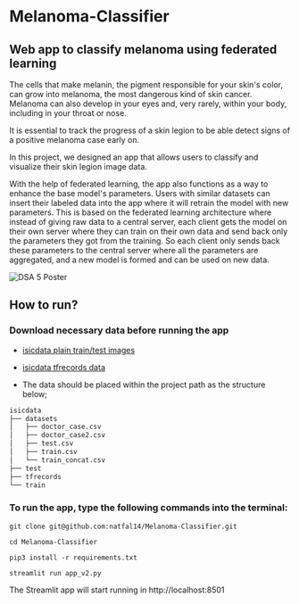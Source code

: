 # Melanoma-Classifier
## Web app to classify melanoma using federated learning

The cells that make melanin, the pigment responsible for your skin's color, can grow into melanoma, the most dangerous kind of skin cancer. Melanoma can also develop in your eyes and, very rarely, within your body, including in your throat or nose.

It is essential to track the progress of a skin legion to be able detect signs of a positive melanoma case early on.

In this project, we designed an app that allows users to classify and visualize their skin legion image data.

With the help of federated learning, the app also functions as a way to enhance the base model's parameters. Users with similar datasets can insert their labeled data into the app where it will retrain the model with new parameters. This is based on the federated learning architecture where instead of giving raw data to a central server, each client gets the model on their own server where they can train on their own data and send back only the parameters they got from the training. So each client only sends back these parameters to the central server where all the parameters are aggregated, and a new model is formed and can be used on new data.


![DSA 5 Poster](https://user-images.githubusercontent.com/54022220/181771710-c2ba1bc0-3707-4483-ac84-9dff3e7e2ce2.png)

## How to run?

### Download necessary data before running the app

- [isicdata plain train/test images](https://www.kaggle.com/datasets/nroman/melanoma-external-malignant-256/download?datasetVersionNumber=1)

- [isicdata tfrecords data](https://www.kaggle.com/datasets/cdeotte/melanoma-512x512/download?datasetVersionNumber=3)

- The data should be placed within the project path as the structure below;

```bash
isicdata
├── datasets
│   ├── doctor_case.csv
│   ├── doctor_case2.csv
│   ├── test.csv
│   ├── train.csv
│   └── train_concat.csv
├── test
├── tfrecords
└── train
```

### To run the app, type the following commands into the terminal:


`git clone git@github.com:natfal14/Melanoma-Classifier.git`

`cd Melanoma-Classifier`

`pip3 install -r requirements.txt`

`streamlit run app_v2.py`


The Streamlit app will start running in http://localhost:8501

